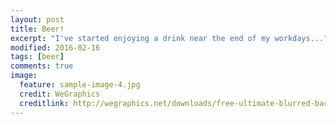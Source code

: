 ```yaml
---
layout: post
title: Beer!
excerpt: "I've started enjoying a drink near the end of my workdays..."
modified: 2016-02-16
tags: [beer]
comments: true
image:
  feature: sample-image-4.jpg
  credit: WeGraphics
  creditlink: http://wegraphics.net/downloads/free-ultimate-blurred-background-pack/
---
```



